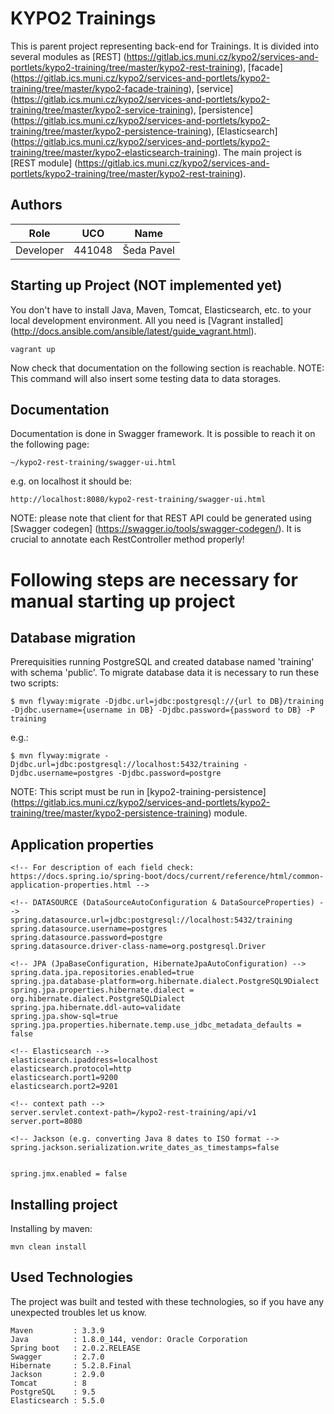 # KYPO2 Trainings
This is parent project representing back-end for Trainings. It is divided into several modules as [REST] (https://gitlab.ics.muni.cz/kypo2/services-and-portlets/kypo2-training/tree/master/kypo2-rest-training), [facade] (https://gitlab.ics.muni.cz/kypo2/services-and-portlets/kypo2-training/tree/master/kypo2-facade-training), [service] (https://gitlab.ics.muni.cz/kypo2/services-and-portlets/kypo2-training/tree/master/kypo2-service-training), [persistence] (https://gitlab.ics.muni.cz/kypo2/services-and-portlets/kypo2-training/tree/master/kypo2-persistence-training), [Elasticsearch] (https://gitlab.ics.muni.cz/kypo2/services-and-portlets/kypo2-training/tree/master/kypo2-elasticsearch-training). 
The main project is [REST module] (https://gitlab.ics.muni.cz/kypo2/services-and-portlets/kypo2-training/tree/master/kypo2-rest-training).

## Authors

Role         | UCO          | Name 
------------ | ------------ | -------------
Developer    |   441048     | Šeda Pavel


## Starting up Project (NOT implemented yet)
You don't have to install Java, Maven, Tomcat, Elasticsearch, etc. to your local development environment. All you need is [Vagrant installed] (http://docs.ansible.com/ansible/latest/guide_vagrant.html).

```
vagrant up
```

Now check that documentation on the following section is reachable. 
NOTE: This command will also insert some testing data to data storages.

## Documentation 
Documentation is done in Swagger framework. It is possible to reach it on the following page:

```
~/kypo2-rest-training/swagger-ui.html
```

e.g. on localhost it should be:

```
http://localhost:8080/kypo2-rest-training/swagger-ui.html
```

NOTE: please note that client for that REST API could be generated using [Swagger codegen] (https://swagger.io/tools/swagger-codegen/). It is crucial to annotate each RestController method properly!
# Following steps are necessary for manual starting up project

## Database migration
Prerequisities running PostgreSQL and created database named 'training' with schema 'public'.
To migrate database data it is necessary to run these two scripts:

```
$ mvn flyway:migrate -Djdbc.url=jdbc:postgresql://{url to DB}/training -Djdbc.username={username in DB} -Djdbc.password={password to DB} -P training
```
e.g.:
```
$ mvn flyway:migrate -Djdbc.url=jdbc:postgresql://localhost:5432/training -Djdbc.username=postgres -Djdbc.password=postgre

```

NOTE: This script must be run in [kypo2-training-persistence] (https://gitlab.ics.muni.cz/kypo2/services-and-portlets/kypo2-training/tree/master/kypo2-persistence-training) module.

## Application properties
```
<!-- For description of each field check: https://docs.spring.io/spring-boot/docs/current/reference/html/common-application-properties.html -->

<!-- DATASOURCE (DataSourceAutoConfiguration & DataSourceProperties) -->
spring.datasource.url=jdbc:postgresql://localhost:5432/training 
spring.datasource.username=postgres
spring.datasource.password=postgre
spring.datasource.driver-class-name=org.postgresql.Driver

<!-- JPA (JpaBaseConfiguration, HibernateJpaAutoConfiguration) -->
spring.data.jpa.repositories.enabled=true
spring.jpa.database-platform=org.hibernate.dialect.PostgreSQL9Dialect
spring.jpa.properties.hibernate.dialect = org.hibernate.dialect.PostgreSQLDialect
spring.jpa.hibernate.ddl-auto=validate
spring.jpa.show-sql=true 
spring.jpa.properties.hibernate.temp.use_jdbc_metadata_defaults = false

<!-- Elasticsearch -->
elasticsearch.ipaddress=localhost
elasticsearch.protocol=http
elasticsearch.port1=9200
elasticsearch.port2=9201

<!-- context path -->
server.servlet.context-path=/kypo2-rest-training/api/v1
server.port=8080

<!-- Jackson (e.g. converting Java 8 dates to ISO format -->
spring.jackson.serialization.write_dates_as_timestamps=false 


spring.jmx.enabled = false
```

## Installing project
Installing by maven:

```
mvn clean install
```

## Used Technologies
The project was built and tested with these technologies, so if you have any unexpected troubles let us know.

```
Maven         : 3.3.9
Java          : 1.8.0_144, vendor: Oracle Corporation
Spring boot   : 2.0.2.RELEASE
Swagger       : 2.7.0
Hibernate     : 5.2.8.Final
Jackson       : 2.9.0
Tomcat        : 8
PostgreSQL    : 9.5
Elasticsearch : 5.5.0
```